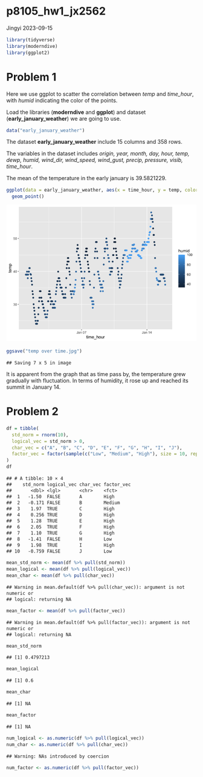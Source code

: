 p8105_hw1_jx2562
================
Jingyi
2023-09-15

``` r
library(tidyverse)
library(moderndive)
library(ggplot2)
```

# Problem 1

Here we use ggplot to scatter the correlation between *temp* and
*time_hour*, with *humid* indicating the color of the points.

Load the libraries (**moderndive** and **ggplot**) and dataset
(**early_january_weather**) we are going to use.

``` r
data("early_january_weather")
```

The dataset **early_january_weather** include 15 columns and 358 rows.

The variables in the dataset includes *origin, year, month, day, hour,
temp, dewp, humid, wind_dir, wind_speed, wind_gust, precip, pressure,
visib, time_hour*.

The mean of the temperature in the early january is 39.5821229.

``` r
ggplot(data = early_january_weather, aes(x = time_hour, y = temp, color = humid)) +
  geom_point()
```

![](p8105_hw1_jx2562_files/figure-gfm/plot-1.png)<!-- -->

``` r
ggsave("temp over time.jpg")
```

    ## Saving 7 x 5 in image

It is apparent from the graph that as time pass by, the temperature grew
gradually with fluctuation. In terms of humidity, it rose up and reached
its summit in January 14.

# Problem 2

``` r
df = tibble(
  std_norm = rnorm(10),
  logical_vec = std_norm > 0,
  char_vec = c("A", "B", "C", "D", "E", "F", "G", "H", "I", "J"),
  factor_vec = factor(sample(c("Low", "Medium", "High"), size = 10, replace = TRUE))
)
df
```

    ## # A tibble: 10 × 4
    ##    std_norm logical_vec char_vec factor_vec
    ##       <dbl> <lgl>       <chr>    <fct>     
    ##  1   -1.50  FALSE       A        High      
    ##  2   -0.171 FALSE       B        Medium    
    ##  3    1.97  TRUE        C        High      
    ##  4    0.256 TRUE        D        High      
    ##  5    1.28  TRUE        E        High      
    ##  6    2.05  TRUE        F        High      
    ##  7    1.10  TRUE        G        High      
    ##  8   -1.41  FALSE       H        Low       
    ##  9    1.98  TRUE        I        High      
    ## 10   -0.759 FALSE       J        Low

``` r
mean_std_norm <- mean(df %>% pull(std_norm))
mean_logical <- mean(df %>% pull(logical_vec))
mean_char <- mean(df %>% pull(char_vec))
```

    ## Warning in mean.default(df %>% pull(char_vec)): argument is not numeric or
    ## logical: returning NA

``` r
mean_factor <- mean(df %>% pull(factor_vec))
```

    ## Warning in mean.default(df %>% pull(factor_vec)): argument is not numeric or
    ## logical: returning NA

``` r
mean_std_norm
```

    ## [1] 0.4797213

``` r
mean_logical
```

    ## [1] 0.6

``` r
mean_char
```

    ## [1] NA

``` r
mean_factor
```

    ## [1] NA

``` r
num_logical <- as.numeric(df %>% pull(logical_vec))
num_char <- as.numeric(df %>% pull(char_vec))
```

    ## Warning: NAs introduced by coercion

``` r
num_factor <- as.numeric(df %>% pull(factor_vec))
```
